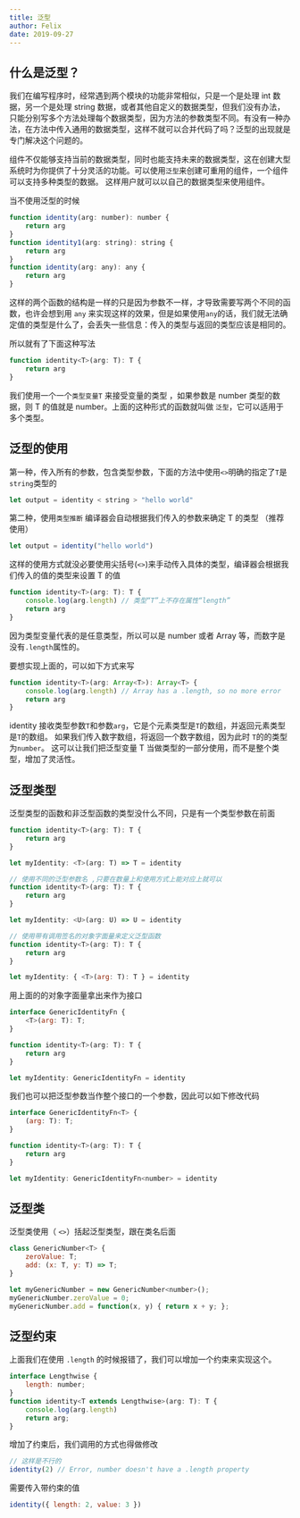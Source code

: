 ```yaml
---
title: 泛型
author: Felix
date: 2019-09-27
---
```


## 什么是泛型？

我们在编写程序时，经常遇到两个模块的功能非常相似，只是一个是处理 int 数据，另一个是处理 string 数据，或者其他自定义的数据类型，但我们没有办法，只能分别写多个方法处理每个数据类型，因为方法的参数类型不同。有没有一种办法，在方法中传入通用的数据类型，这样不就可以合并代码了吗？泛型的出现就是专门解决这个问题的。

组件不仅能够支持当前的数据类型，同时也能支持未来的数据类型，这在创建大型系统时为你提供了十分灵活的功能。可以使用`泛型`来创建可重用的组件，一个组件可以支持多种类型的数据。 这样用户就可以以自己的数据类型来使用组件。

当不使用泛型的时候

```js
function identity(arg: number): number {
    return arg
}
function identity1(arg: string): string {
    return arg
}
function identity(arg: any): any {
    return arg
}
```

这样的两个函数的结构是一样的只是因为参数不一样，才导致需要写两个不同的函数，也许会想到用 `any` 来实现这样的效果，但是如果使用`any`的话，我们就无法确定值的类型是什么了，会丢失一些信息：传入的类型与返回的类型应该是相同的。

所以就有了下面这种写法

```js
function identity<T>(arg: T): T {
    return arg
}
```

我们使用一个一个`类型变量T` 来接受变量的类型 ，如果参数是 number 类型的数据，则 T 的值就是 number。上面的这种形式的函数就叫做 `泛型`，它可以适用于多个类型。

## 泛型的使用

第一种，传入所有的参数，包含类型参数，下面的方法中使用`<>`明确的指定了`T`是`string`类型的

```js
let output = identity < string > "hello world"
```

第二种，使用`类型推断` 编译器会自动根据我们传入的参数来确定 T 的类型 （推荐使用）

```js
let output = identity("hello world")
```

这样的使用方式就没必要使用尖括号(`<>`)来手动传入具体的类型，编译器会根据我们传入的值的类型来设置 T 的值

```js
function identity<T>(arg: T): T {
    console.log(arg.length) // 类型“T”上不存在属性“length”
    return arg
}
```

因为类型变量代表的是任意类型，所以可以是 number 或者 Array 等，而数字是没有`.length`属性的。

要想实现上面的，可以如下方式来写

```js
function identity<T>(arg: Array<T>): Array<T> {
    console.log(arg.length) // Array has a .length, so no more error
    return arg
}
```

identity 接收类型参数`T`和参数`arg`，它是个元素类型是`T`的数组，并返回元素类型是`T`的数组。 如果我们传入数字数组，将返回一个数字数组，因为此时 `T`的的类型为`number`。 这可以让我们把泛型变量 T 当做类型的一部分使用，而不是整个类型，增加了灵活性。

## 泛型类型

泛型类型的函数和非泛型函数的类型没什么不同，只是有一个类型参数在前面

```js
function identity<T>(arg: T): T {
    return arg
}

let myIdentity: <T>(arg: T) => T = identity

// 使用不同的泛型参数名 ,只要在数量上和使用方式上能对应上就可以
function identity<T>(arg: T): T {
    return arg
}

let myIdentity: <U>(arg: U) => U = identity

// 使用带有调用签名的对象字面量来定义泛型函数
function identity<T>(arg: T): T {
    return arg
}

let myIdentity: { <T>(arg: T): T } = identity
```

用上面的的对象字面量拿出来作为接口

```js
interface GenericIdentityFn {
    <T>(arg: T): T;
}

function identity<T>(arg: T): T {
    return arg
}

let myIdentity: GenericIdentityFn = identity
```

我们也可以把泛型参数当作整个接口的一个参数，因此可以如下修改代码

```js
interface GenericIdentityFn<T> {
    (arg: T): T;
}

function identity<T>(arg: T): T {
    return arg
}

let myIdentity: GenericIdentityFn<number> = identity
```

## 泛型类

泛型类使用（ `<>`）括起泛型类型，跟在类名后面

```js
class GenericNumber<T> {
    zeroValue: T;
    add: (x: T, y: T) => T;
}

let myGenericNumber = new GenericNumber<number>();
myGenericNumber.zeroValue = 0;
myGenericNumber.add = function(x, y) { return x + y; };
```

## 泛型约束

上面我们在使用 `.length` 的时候报错了，我们可以增加一个约束来实现这个。

```js
interface Lengthwise {
    length: number;
}
function identity<T extends Lengthwise>(arg: T): T {
    console.log(arg.length)
    return arg;
}
```

增加了约束后，我们调用的方式也得做修改

```js
// 这样是不行的
identity(2) // Error, number doesn't have a .length property
```

需要传入带约束的值

```js
identity({ length: 2, value: 3 })
```
